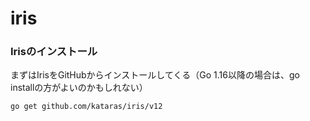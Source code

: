 # iris

### Irisのインストール

まずはIrisをGitHubからインストールしてくる（Go 1.16以降の場合は、go installの方がよいのかもしれない）

```Shell
go get github.com/kataras/iris/v12
```
